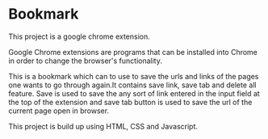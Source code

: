 # Bookmark

This project is a google chrome extension.

Google Chrome extensions are programs that can be installed into Chrome in order to change the browser's functionality.

This is a bookmark which can to use to save the urls and links of the pages one wants to go through again.It contains save link, save tab and delete all feature. Save is used to save the any sort of link entered in the input field at the top of the extension and save tab button is used to save the url of the current page open in browser.

This project is build up using HTML, CSS and Javascript.